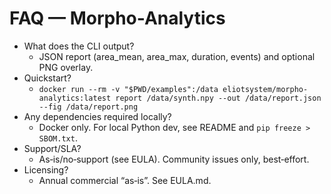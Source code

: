 # FAQ — Morpho-Analytics

- What does the CLI output?
  - JSON report (area_mean, area_max, duration, events) and optional PNG overlay.
- Quickstart?
  - `docker run --rm -v "$PWD/examples":/data eliotsystem/morpho-analytics:latest report /data/synth.npy --out /data/report.json --fig /data/report.png`
- Any dependencies required locally?
  - Docker only. For local Python dev, see README and `pip freeze > SBOM.txt`.
- Support/SLA?
  - As‑is/no‑support (see EULA). Community issues only, best‑effort.
- Licensing?
  - Annual commercial “as‑is”. See EULA.md.

